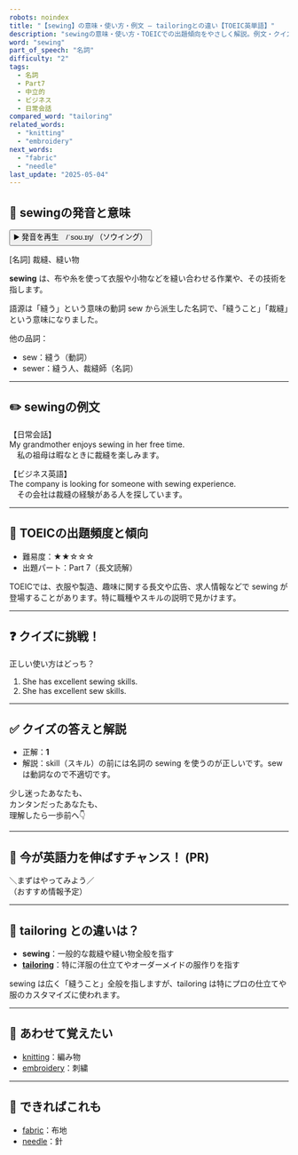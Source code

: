 ```yaml
---
robots: noindex
title: "【sewing】の意味・使い方・例文 ― tailoringとの違い【TOEIC英単語】"
description: "sewingの意味・使い方・TOEICでの出題傾向をやさしく解説。例文・クイズ付きでtailoringとの違いもわかりやすく学べます。"
word: "sewing"
part_of_speech: "名詞"
difficulty: "2"
tags:
  - 名詞
  - Part7
  - 中立的
  - ビジネス
  - 日常会話
compared_word: "tailoring"
related_words:
  - "knitting"
  - "embroidery"
next_words:
  - "fabric"
  - "needle"
last_update: "2025-05-04"
---
```


## 🔰 sewingの発音と意味

<button class="play-audio" onclick="playTTS('sewing')">
  <span class="play-audio-main">
    ▶️ 発音を再生　/ˈsoʊ.ɪŋ/
  </span>
  <span class="play-audio-sub">
    （ソウイング）
  </span>
</button>

[名詞] 裁縫、縫い物

**sewing** は、布や糸を使って衣服や小物などを縫い合わせる作業や、その技術を指します。

語源は「縫う」という意味の動詞 sew から派生した名詞で、「縫うこと」「裁縫」という意味になりました。

他の品詞：  
- sew：縫う（動詞）
- sewer：縫う人、裁縫師（名詞）

---

## ✏️ sewingの例文

【日常会話】  
My grandmother enjoys sewing in her free time.  
　私の祖母は暇なときに裁縫を楽しみます。

【ビジネス英語】  
The company is looking for someone with sewing experience.  
　その会社は裁縫の経験がある人を探しています。

---

## 🎯 TOEICの出題頻度と傾向

- 難易度：★★☆☆☆
- 出題パート：Part 7（長文読解）

TOEICでは、衣服や製造、趣味に関する長文や広告、求人情報などで sewing が登場することがあります。特に職種やスキルの説明で見かけます。

---

## ❓ クイズに挑戦！

正しい使い方はどっち？

1. She has excellent sewing skills.  
2. She has excellent sew skills.

---

## ✅ クイズの答えと解説

- 正解：**1**
- 解説：skill（スキル）の前には名詞の sewing を使うのが正しいです。sew は動詞なので不適切です。

少し迷ったあなたも、  
カンタンだったあなたも、  
理解したら一歩前へ👇️

---

## 🚀 今が英語力を伸ばすチャンス！ (PR)

<div class="info-center">
＼まずはやってみよう／<br>  
（おすすめ情報予定）
</div>

---

## 🤔  tailoring との違いは？

- **sewing**：一般的な裁縫や縫い物全般を指す
- **[tailoring](/tailoring)**：特に洋服の仕立てやオーダーメイドの服作りを指す

sewing は広く「縫うこと」全般を指しますが、tailoring は特にプロの仕立てや服のカスタマイズに使われます。

---

## 🧩 あわせて覚えたい

- [knitting](/knitting)：編み物
- [embroidery](/embroidery)：刺繍

---

## 📖 できればこれも

- [fabric](/fabric)：布地
- [needle](/needle)：針

<!-- cvid: aid40_bid08 -->

